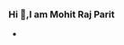 ### Hi 👋,I am Mohit Raj Parit 

<!--
**mohitrajparit/mohitrajparit** is a ✨ _special_ ✨ repository because its `README.md` (this file) appears on your GitHub profile.

Here are some ideas to get you started:
-->
- <!--
- 👯 I’m looking to collaborate on ...
- 🤔 I’m looking for help with ...
- -->
- 🔭 I’m Web Developer and Competitive Programmer
- 🌱 I’m currently learning React and boosting my Web Development skills.
- 💬 Ask me about Web Development and Competitive Programming.
- 📫 How to reach me: <a href="https://www.linkedin.com/in/mohit-raj-parit-04a3411b4/"><img src="https://giphy.com/linkedin" alt="linkedin"></img></a>
- 😄 Pronouns: ...
- ⚡ Fun fact: ...

